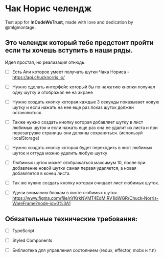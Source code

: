 # Чак Норис челендж

Test app for **InCodeWeTrust**, made with love and dedication by @mlgmontage.

## Это челендж который тебе предстоит пройти если ты хочешь вступить в наши ряды.

Идея простая, но реализация отнюдь.

- [ ] Есть Апи которое умеет получать шутки Чака Нориса - https://api.chucknorris.io/
- [ ] Нужно сделать интерфейс который бы по нажатию кнопки получал одну шутку и отображал ее на экране
- [ ] Нужно создать кнопку которая каждые 3 секунды показывает новую шутку и если нажать на нее еще раз показ шуток должен остановиться.
- [ ] Также нужно создать кнопку которая добавляет шутку в лист любимых шуток и если нажать еще раз она ее удалит из листа и при перезагрузке страницы они должны сохраняться. (используй localStorage)
- [ ] Нужно создать кнопку которая будет переходить в лист любимых шуток и оттуда можно удалить любую шутку
- [ ] Любимых шуток может отображаться максимум 10, после при добавление новой шутки самая первая удаляется, а новая добавляется в конец листа.
- [ ] Так же нужно создать кнопку которая очищает лист любимых шуток.

- [ ] Удели вниманию блокам в листе любимых шуток
  https://www.figma.com/file/nYKrkNVMT4EdMIRV1idWGR/Chuck-Norris-WareFrame?node-id=0%3A1

## Обязательные технические требования:

- [ ] TypeScript
- [ ] Styled Components
- [ ] Библиотека для управления состоянием (redux, effector, mobx и т.п)

